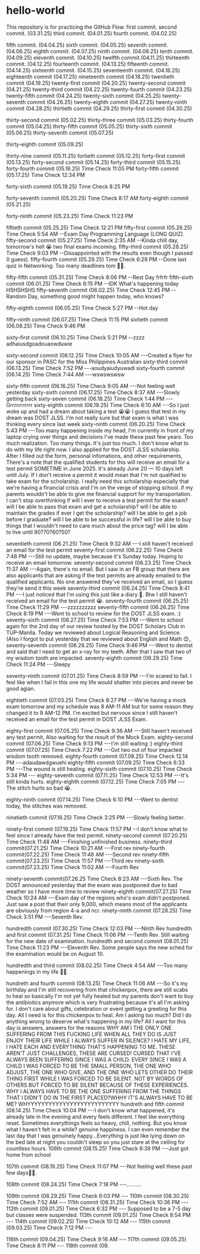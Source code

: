 # hello-world
This repository is for practicing the GitHub Flow.
first commit.
second commit. (03.31.25)
third commit. (04.01.25)
fourth commit. (04.02.25)

fifth commit. (04.04.25)
sixth commit. (04.05.25)
seventh commit. (04.06.25)
eighth commit. (04.07.25)
ninth commit. (04.08.25)
tenth commit. (04.09.25)
eleventh commit. (04.10.25)
twelfth commit.(04.11.25)
thirteenth commit. (04.12.25) 
fourteenth commit. (04.13.25)
fifteenth commit. (04.14.25)
sixteenth commit. (04.15.25)
seventeenth commit. (04.16.25)
eighteenth commit (04.17.25)
nineteenth commit (04.18.25)
twentieth commit (04.19.25)
twenty-first commit (04.20.25)
twenty-second commit (04.21.25)
twenty-third commit (04.22.25)
twenty-fourth commit (04.23.25)
twenty-fifth commit (04.24.25)
twenty-sixth commit (04.25.25)
twenty-seventh commit (04.26.25)
twenty-eighth commit (04.27.25)
twenty-ninth commit (04.28.25)
thirtieth commit (04.29.25)
thirty-first commit (04.30.25)

thirty-second commit (05.02.25)
thirty-three commit (05.03.25)
thirty-fourth commit (05.04.25)
thirty-fifth commit (05.05.25)
thirty-sixth commit (05.06.25)
thirty-seventh commit (05.07.25)

thirty-eighth commit (05.09.25)

thirty-nine commit (05.11.25) 
fortieth commit (05.12.25)
forty-first commit (05.13.25)
forty-second commit (05.14.25)
forty-third commit (05.15.25)
forty-fourth commit (05.16.25) Time Check 11:05 PM
forty-fifth commit (05.17.25) Time Check 12:34 PM

forty-sixth commit (05.19.25) Time Check 8:25 PM

forty-seventh commit (05.20.25) Time Check 8:17 AM
forty-eighth commit (05.21.25)

forty-ninth commit (05.23.25) Time Check 11:23 PM

fiftieth commit (05.25.25) Time Check 12:21 PM
fifty-first commit (05.26.25) Time Check 5:54 AM --Exam Day Programming Language (LONG QUIZ).
fifty-second commit (05.27.25) Time Check 2:35 AM --Kinda chill day, tomorrow's hell 😭 two final exams incoming.
fifty-third commit (05.28.25) Time Check 9:03 PM --Dissappointed with the results even though I passed (I guess).
fifty-fourth commit (05.29.25) Time Check  6:28 PM --Done last quiz in Networking. Too many deadlines tom 😵‍💫.

fifty-fifth commit (05.31.25) Time Check 8:06 PM --Rest Day frfrfr
fifth-sixth commit (06.01.25) Time Check 8:15 PM --IDK What's happening today HSHSHSHS
fifty-seventh commit (06.02.25) Time Check 12:45 PM --Random Day, something good might happen today, who knows? 


fifty-eighth commit (06.05.25) Time Check 5:27 PM --Hot day

fifty-ninth commit (06.07.25) Time Check 11:15 PM 
sixtieth commit (06.08.25) Time Check 9:46 PM

sixty-first commit (06.10.25) Time Check 5:21 PM --zzzz adhaiusdgoadouaowduwie

sixty-second commit (06.12.25) Time Check 10:05 AM ---Created a flyer for our sponsor in PASC for the Miss Philippines Australian 
sixty-third commit (06.13.25) Time Check 7:52 PM ---aoudyaiudyuwadi
sixty-fourth commit (06.14.25) Time Check 7:44 AM ---wswswswsw

sixty-fifth commit (06.16.25) Time Check 9:05 AM ---Not feeling well yesterday
sixty-sixth commit (06.17.25) Time Check 8:37 AM ---Slowly getting back
sixty-seven commit (06.18.25) Time Check 1:44 PM ---Grrrrrrrrrrr
sixty-eighth commit (06.19.25) Time Check 6:10 AM ---So I just woke up and had a dream about taking a test 😭😭 I guess that test in my dream was DOST JLSS. I'm not really sure but that exam is what I was thinking every since last week
sixty-ninth commit (06.20.25) Time Check 5:43 PM ---Too many happening inside my head, I'm currently in front of my laptop crying over things and decisions I've made these past few years. Too much realization. Too many things. It's just too much. I don't know what to do with my life right now. I also applied for the DOST JLSS scholarship. After I filled out the form, personal infomations, and other requirements, There's a note that the qualified students for this will receive an email for a test permit SOMETIME in June 2025. It's already June 20 — 10 days left until July. If I don't receive a permit it would mean that I'm not qualified to take exam for the scholarship. I really need this scholarship especially that we're having a financial crisis and I'm on the verge of stopping school. if my parents wouldn't be able to give me financial support for my transportation. I can't stop overthinking if will I ever to receive a test permit for the exam? will I be able to pass that exam and get a scholarship? will I be able to maintain the grades if ever I get the scholarship? will I be able to get a job before I graduate? will I be able to be successful in life? will I be able to buy things that I wouldn't need to care much about the price tag? will I be able to live until 80?70?60?50?  

seventieth commit (06.21.25) Time Check 9:32 AM ---I still haven't received an email for the test permit
seventy-first commit (06.22.25) Time Check 7:48 PM ---Still no update, maybe because it's Sunday today. Hoping to receive an email tomorrow.
seventy-second commit (06.23.25) Time Check 11:37 AM ---Again, there's no email. But I saw in an FB group that there are also applicants that are asking if the test permits are already emailed to the qualified applicants. No one answered they've received an email, so I guess they're send it this week 
seventy-third commit (06.24.25) Time Check 8:41 PM ---I just noticed that I'm using this just like a diary 🤣. Btw I still haven't received an email for the test permit 😭.
seventy-fourth commit (06.25.25) Time Check  11:29 PM ---zzzzzzzzzz
seventy-fifth commit (06.26.25) Time Check 8:19 PM ---Went to school to review for the DOST JLSS exam. :)
seventy-sixth commit (06.27.25) Time Check 7:53 PM ---Went to school again for the 2nd day of our review hosted by the DOST Scholars Club in TUP-Manila. Today we reviewed about Logical Reasoning and Science. (Also I forgot to put yesterday that we reviewed about English and Math 😊_
seventy-seventh commit (06.28.25) Time Check 9:46 PM ---Went to dentist and said that I need to get an x-ray for my teeth. After that I saw that two of my wisdom tooth are impacted.
seventy-eighth commit (06.29.25) Time Check 11:24 PM ---Sleepy

seventy-ninth commit (07.01.25) Time Check 8:59 PM ---I'm scared to fail. I feel like when I fail in this one my life would shatter into pieces and never be good agian.

eightieth commit (07.03.25) Time Check 8:27 PM ---We're having a mock exam tomorrow and my schedule was 8 AM-11 AM but for some reason they changed it to 9 AM-12 PM. I'm excited but nervous since I still haven't received an email for the test permit in DOST JLSS Exam.

eighty-first commit (07.05.25) Time Check 9:36 AM ---Still haven't received any test permit, Also waiting for the result of the Mock Exam.
eighty-second commit (07.06.25) Time Check 9:13 PM ---I'm still waiting :)
eighty-third commit (07.07.25) Time Check 7:22 PM ---Got two out of four impacted wisdom tooth removed. 
eighty-fourth commit (07.08.25) Time Check 12.14 PM ---adaudawdgwuehi
eighty-fifth commit (07.09.25) Time Check 6:33 PM ---The wound is still healing.
eighty-sixth commit (07.10.25) Time Check 5:34 PM ---
eighty-seventh commit (07.11.25) Time Check 12:53 PM ---It's still kinda hurts.
eighty-eighth commit (07.12.25) Time Check 7:05 PM ---The stitch hurts so bad 😭.

eighty-ninth commit (07.14.25) Time Check 6:10 PM ---Went to dentist today, the stitches was removed.

ninetieth commit (07.16.25) Time Check 3:25 PM ---Slowly feeling better.


ninety-first commit (07.19.25) Time Check 11:57 PM --I don't know what to feel since I already have the test permit.
ninety-second commit (07.20.25) Time Check 11:48 AM ---Finishing unfinished business.
ninety-third commit(07.21.25) Time Check 10:21 AM ---First rev
ninety-fourth commit(07.22.25) Time Check 11:48 AM ---Second rev
ninety-fifth commit(07.23.25) Time Check 11:57 PM ---Third rev
ninety-sixth commit(07.23.25) Time Check 11:02 AM ---Fourth Rev

ninety-seventh commit(07.26.25 Time Check 8:23 AM ---Sixth Rev. The DOST announced yesterday that the exam was postponed due to bad weather so I have more time to review
ninety-eighth commit(07.27.25) Time Check 10:24 AM ---Exam day of the regions who's exam didn't postponed. Just saw a post that their only 9,000, which means most of the applicants are obviously from region 4-a and ncr.
ninety-ninth commit (07.28.25) Time Check 3:51 PM ---Seventh Rev.

hundredth commit (07.30.25) Time Check 12:03 PM ---Ninth Rev
hundredth and first commit (07.31.25) Time Check 11:06 PM ---Tenth Rev. Still waiting for the new date of examination. 
hundredth and second commit (08.01.25) Time Check 11:23 PM ---Eleventh Rev. Some people says the new sched for the examination would be on August 10.

hundredth and third commit (08.02.25) Time Check 4:54 AM ---Too many happenings in my life 😵‍💫.










hundreth and fourth commit (08.13.25) Time Check 11:06 AM ---So it's my birthday and I'm still recovering from that chickenpox, there are still scabs to heal so basically I'm not yet fully healed but my parents don't want to buy the antibiotics anymore which is very frustrating because it's all I'm asking for. I don't care about gifts, celebration or event getting a greeting for this day. All I need is for this chickenpox to heal. Am I asking too much? Did I do anything wrong to deserve what's happening in my life? All I want for this day is answers, answers for the reasons WHY AM I THE ONLY ONE SUFFERING FROM THIS FUCKING LIFE WHEN ALL THEY DO IS JUST ENJOY THEIR LIFE WHILE I ALWAYS SUFFER IN SILENCE? I HATE MY LIFE, I HATE EACH AND EVERYTHING THAT'S HAPPENING TO ME. THESE AREN'T JUST CHALLENGES, THESE ARE CURSED! CURSED THAT I'VE ALWAYS BEEN SUFFERING SINCE I WAS A CHILD. EVERY SINCE I WAS A CHILD I WAS FORCED TO BE THE SMALL PERSON, THE ONE WHO ADJUST, THE ONE WHO GIVE, AND THE ONE WHO LETS OTHER DO THEIR THING FIRST WHILE I WAS FORCED TO BE SILENT. NOT BY WORDS OF OTHERS BUT FORCED TO BE SILENT BECAUSE OF THESE EXPERIENCES. WHY I ALWAYS HAVE TO BE THE ONE SUFFERING FROM THE THINGS THAT I DIDN'T DO IN THE FIRST PLACED?WHHY IT'S ALWAYS HAVE TO BE ME? WHYYYYYYYYYYYYYYYYYYYYYYYYYY
hundreth and fifth commit (08.14.25) Time Check 10:04 PM ---I don't know what happened, it's already late in the evening and every feels different. I feel like everything reset. Sometimes everythings feels so heavy, chill, nothing. But you know what I haven't felt in a while? genuine happiness. I can even remember the last day that I was genuinely happy...Everything is just like lying down on the bed late at night you couldn't sleep so you just stare at the ceiling for countless hours.
106th commit (08.15.25) Time Check 6:39 PM ---Just got home from school



107th commit (08.19.25) Time Check 11:07 PM ---Not feeling well these past few days😵‍💫.




108th commit (08.24.25) Time Check 7:18 PM ---..........




109th commit (08.29.25) Time Check 6:03 PM ---
110th commit (08.30.25) Time Check 7:52 AM ---
111th commit (08.31.25) Time Check 10:36 PM  ---
112th commit (09.01.25) Time Check 6:32 PM --- Supposed to be a 7-5 day but classes were suspended. 
113th commit (09.01.25) Time Check 8:54 PM --- 
114th commit (09.02.25) Time Check 10:12 AM ---
115th commit (09.03.25) Time Check 7:12 PM ---



116th commit (09.04.25) Time Check 9:16 AM ---
117th commit (09.05.25) Time Check 8:11 PM ---
118th commit (09.
